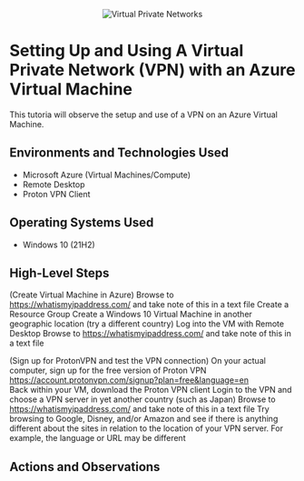 <p align="center">
<img src="https://upload.wikimedia.org/wikipedia/commons/thumb/0/00/Virtual_Private_Network_overview.svg/330px-Virtual_Private_Network_overview.svg.png" alt="Virtual Private Networks"/>
</p>

<h1>Setting Up and Using A Virtual Private Network (VPN) with an Azure Virtual Machine</h1>
This tutoria will observe the setup and use of a VPN on an Azure Virtual Machine. <br />

<h2>Environments and Technologies Used</h2>

- Microsoft Azure (Virtual Machines/Compute)
- Remote Desktop
- Proton VPN Client

<h2>Operating Systems Used </h2>

- Windows 10 (21H2)

<h2>High-Level Steps</h2>

(Create Virtual Machine in Azure)
Browse to https://whatismyipaddress.com/ and take note of this in a text file
Create a Resource Group
Create a Windows 10 Virtual Machine in another geographic location (try a different country)
Log into the VM with Remote Desktop
Browse to https://whatismyipaddress.com/ and take note of this in a text file

(Sign up for ProtonVPN and test the VPN connection)
On your actual computer, sign up for the free version of Proton VPN https://account.protonvpn.com/signup?plan=free&language=en  
Back within your VM, download the Proton VPN client
Login to the VPN and choose a VPN server in yet another country (such as Japan)
Browse to https://whatismyipaddress.com/  and take note of this in a text file
Try browsing to Google, Disney, and/or Amazon and see if there is anything different about the sites in relation to the location of your VPN server. For example, the language or URL may be different


<h2>Actions and Observations</h2>

